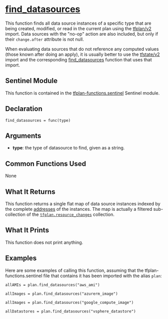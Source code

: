 # [find_datasources](../tfplan-functions.sentinel#L88)
This function finds all data source instances of a specific type that are being created, modified, or read in the current plan using the [tfplan/v2](https://www.terraform.io/docs/cloud/sentinel/import/tfplan-v2.html) import. Data sources with the "no-op" action are also included, but only if their `change.after` attribute is not null.

When evaluating data sources that do not reference any computed values (those known after doing an apply), it is usually better to use the [tfstate/v2](https://www.terraform.io/docs/cloud/sentinel/import/tfstate-v2.html) import and the corresponding [find_datasources](../tfstate-functions/find_datasources.md) function that uses that import.

## Sentinel Module
This function is contained in the [tfplan-functions.sentinel](../tfplan-functions.sentinel) Sentinel module.

## Declaration
`find_datasources = func(type)`

## Arguments
* **type**: the type of datasource to find, given as a string.

## Common Functions Used
None

## What It Returns
This function returns a single flat map of data source instances indexed by the complete [addresses](https://www.terraform.io/docs/internals/resource-addressing.html) of the instances. The map is actually a filtered sub-collection of the [`tfplan.resource_changes`](https://www.terraform.io/docs/cloud/sentinel/import/tfplan-v2.html#the-resource_changes-collection) collection.

## What It Prints
This function does not print anything.

## Examples
Here are some examples of calling this function, assuming that the tfplan-functions.sentinel file that contains it has been imported with the alias `plan`:
```
allAMIs = plan.find_datasources("aws_ami")

allImages = plan.find_datasources("azurerm_image")

allImages = plan.find_datasources("google_compute_image")

allDatastores = plan.find_datasources("vsphere_datastore")
```
